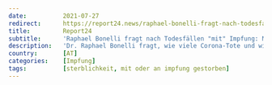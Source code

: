 ```yaml
---
date:          2021-07-27
redirect:      https://report24.news/raphael-bonelli-fragt-nach-todesfaellen-mit-impfung-masse-der-rueckmeldungen-schockiert/
title:         Report24
subtitle:      'Raphael Bonelli fragt nach Todesfällen "mit" Impfung: Masse der Rückmeldungen schockiert'
description:   'Dr. Raphael Bonelli fragt, wie viele Corona-Tote und wie viele Impftote YouTube-User persönlich kennen. Das Ergebnis ist besorgniserregend.'
country:       [AT]
categories:    [Impfung]
tags:          [sterblichkeit, mit oder an impfung gestorben]
---
```

